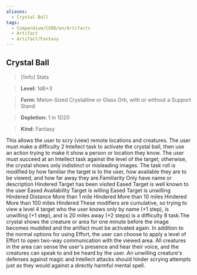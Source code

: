 ```yaml
---
aliases:
  - Crystal Ball
tags:
  - Compendium/CSRD/en/Artifacts
  - Artifact
  - Artifact/Fantasy
---
```

  
    
## Crystal Ball    
>[!info] Stats    
> **Level:** 1d6+3    
> **Form:** Melon-Sized Crystalline or Glass Orb, with or without a Support Stand    
> **Depletion:** 1 in 1D20    
> **Kind:** Fantasy  
    
This allows the user to scry (view) remote locations and creatures. The user must make a difficulty 2 Intellect task to activate the crystal ball, then use an action trying to make it show a person or location they know. The user must succeed at an Intellect task against the level of the target; otherwise, the crystal shows only indistinct or misleading images. The task roll is modified by how familiar the target is to the user, how available they are to be viewed, and how far away they are.Familiarity  Only have name or description Hindered Target has been visited  Eased Target is well known to the user Eased Availability Target is willing Eased Target is unwilling  Hindered Distance More than 1 mile Hindered More than 10 miles Hindered More than 100 miles Hindered These modifiers are cumulative, so trying to view a level 4 target who the user knows only by name (+1 step), is unwilling (+1 step), and is 20 miles away (+2 steps) is a difficulty 8 task.The crystal shows the creature or area for one minute before the image becomes muddled and the artifact must be activated again. In addition to the normal options for using Effort, the user can choose to apply a level of Effort to open two-way communication with the viewed area. All creatures in the area can sense the user's presence and hear their voice, and the creatures can speak to and be heard by the user. An unwilling creature's defenses against magic and Intellect attacks should hinder scrying attempts just as they would against a directly harmful mental spell.